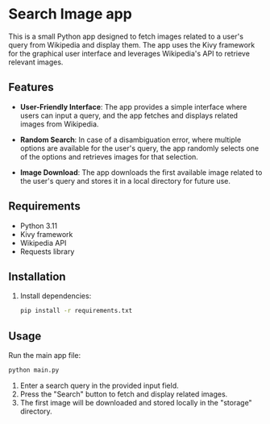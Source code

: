 # Search Image app

This is a small Python app designed to fetch images related to a user's query from Wikipedia and display them. The app uses the Kivy framework for the graphical user interface and leverages Wikipedia's API to retrieve relevant images.

## Features

- **User-Friendly Interface**: The app provides a simple interface where users can input a query, and the app fetches and displays related images from Wikipedia.

- **Random Search**: In case of a disambiguation error, where multiple options are available for the user's query, the app randomly selects one of the options and retrieves images for that selection.

- **Image Download**: The app downloads the first available image related to the user's query and stores it in a local directory for future use.

## Requirements

- Python 3.11
- Kivy framework
- Wikipedia API
- Requests library

## Installation

1. Install dependencies:

   ```bash
   pip install -r requirements.txt
   ```

## Usage

Run the main app file:

```bash
python main.py
```

1. Enter a search query in the provided input field.
2. Press the "Search" button to fetch and display related images.
3. The first image will be downloaded and stored locally in the "storage" directory.
